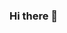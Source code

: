### Hi there 👋

<!--
**ninalk/ninalk** is a ✨ _special_ ✨ repository because its `README.md` (this file) appears on your GitHub profile.

- 🔭 I’m currently working on icebox features for my school projects!
- 🌱 I’m currently learning React!
- 😄 Pronouns: She/Her
- ⚡ Fun fact: I love rock climbing!!
-->
